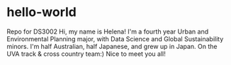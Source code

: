 # hello-world
Repo for DS3002
Hi, my name is Helena! I'm a fourth year Urban and Environmental Planning major, with Data Science and Global Sustainability minors. I'm half Australian, half Japanese, and grew up in Japan. On the UVA track & cross country team:) Nice to meet you all!
